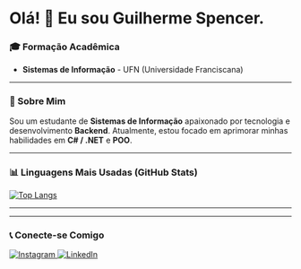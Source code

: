 # Olá! 👋 Eu sou Guilherme Spencer.

### 🎓 Formação Acadêmica

* **Sistemas de Informação** - UFN (Universidade Franciscana)

---

### 🚀 Sobre Mim

Sou um estudante de **Sistemas de Informação** apaixonado por tecnologia e desenvolvimento **Backend**. Atualmente, estou focado em aprimorar minhas habilidades em **C# / .NET** e **POO**.

---

### 📊 Linguagens Mais Usadas (GitHub Stats)

[![Top Langs](https://github-readme-stats.vercel.app/api/top-langs/?username=gspencert&layout=compact&hide_title=true&langs_count=6&theme=dark&card_width=500)](https://github.com/gspencert)

---

---

### 📞 Conecte-se Comigo

<a href="http://instagram.com/ghspencer_">
    <img src="https://img.shields.io/badge/Instagram-E4405F?style=for-the-badge&logo=instagram&logoColor=white" alt="Instagram"/>
</a>

<a href="https://www.linkedin.com/in/ghspencert/">
    <img src="https://img.shields.io/badge/LinkedIn-0077B5?style=for-the-badge&logo=linkedin&logoColor=white" alt="LinkedIn"/>
</a>
